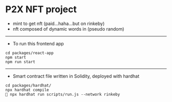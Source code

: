 # P2X NFT project
- mint to get nft (paid...haha...but on rinkeby)
- nft composed of dynamic words in (pseudo random)

---

- To run this frontend app
```
cd packages/react-app
npm start
npm run start
```
---
- Smart contract file written in Solidity, deployed with hardhat
```
cd packages/hardhat/
npx hardhat compile
 npx hardhat run scripts/run.js --network rinkeby   
```

